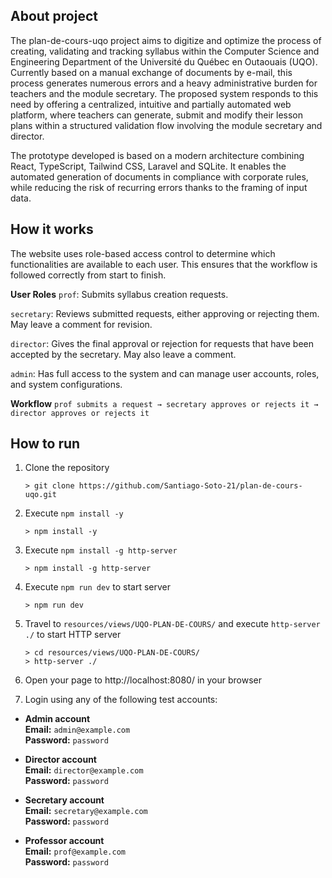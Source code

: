 ## About project

The plan-de-cours-uqo project aims to digitize and optimize the process of creating, validating and tracking syllabus within the Computer Science and Engineering Department of the Université du Québec en Outaouais (UQO). Currently based on a manual exchange of documents by e-mail, this process generates numerous errors and a heavy administrative burden for teachers and the module secretary. The proposed system responds to this need by offering a centralized, intuitive and partially automated web platform, where teachers can generate, submit and modify their lesson plans within a structured validation flow involving the module secretary and director.

The prototype developed is based on a modern architecture combining React, TypeScript, Tailwind CSS, Laravel and SQLite. It enables the automated generation of documents in compliance with corporate rules, while reducing the risk of recurring errors thanks to the framing of input data. 

## How it works

The website uses role-based access control to determine which functionalities are available to each user. This ensures that the workflow is followed correctly from start to finish.

**User Roles**
`prof`: Submits syllabus creation requests.

`secretary`: Reviews submitted requests, either approving or rejecting them. May leave a comment for revision.

`director`: Gives the final approval or rejection for requests that have been accepted by the secretary. May also leave a comment.

`admin`: Has full access to the system and can manage user accounts, roles, and system configurations.

**Workflow**
`prof submits a request → secretary approves or rejects it → director approves or rejects it`

## How to run

 1. Clone the repository
    
    ```
    > git clone https://github.com/Santiago-Soto-21/plan-de-cours-uqo.git
    ```

2. Execute `npm install -y`
    ```
    > npm install -y
    ```

3. Execute `npm install -g http-server`
    ```
    > npm install -g http-server
    ```

4. Execute `npm run dev` to start server
    ```
    > npm run dev
    ```

5. Travel to `resources/views/UQO-PLAN-DE-COURS/` and execute `http-server ./` to start HTTP server
    ```
    > cd resources/views/UQO-PLAN-DE-COURS/
    > http-server ./
    ```

6. Open your page to http://localhost:8080/ in your browser

7. Login using any of the following test accounts:

- **Admin account**  
  **Email:** `admin@example.com`  
  **Password:** `password`

- **Director account**  
  **Email:** `director@example.com`  
  **Password:** `password`

- **Secretary account**  
  **Email:** `secretary@example.com`  
  **Password:** `password`

- **Professor account**  
  **Email:** `prof@example.com`  
  **Password:** `password`